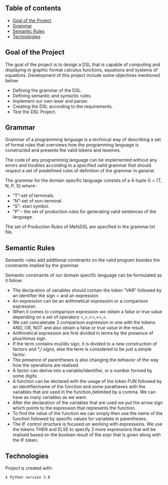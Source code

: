 ## Table of contents
* [Goal of the Project](#goaloftheproj)
* [Grammar](#grammar)
* [Semantic Rules](#semanticrules)
* [Technologies](#technologies)
## Goal of the Project
The goal of the project is to design a DSL that is capable of computing and displaying in graphic format calculus functions, equations and systems of equations. Development of this project include some objectives mentioned below:
* Defining the grammar of the DSL.
* Defining semantic and syntactic rules.
* Implement our own lexer and parser.
* Creating the DSL according to the requirements. 
* Test the DSL Project.

## Grammar 
Grammar of a programming language is a technical way of describing a set of formal rules that overviews how the programming language is constructed and presents the valid tokens and lexemes. 

The code of any programming language can be implemented without any errors and troubles according to a specified valid grammar that should respect a set of predefined rules of definition of the grammar in general.

The grammar for the domain specific language consists of a 4-tuple G = {T, N, P, S} where :

* “T”-set of terminals.
* “N”-set of non-terminal.
* “S”- start symbol.
* “P” – the set of production rules for generating valid sentences of the language.

The set of Production Rules of MafsDSL are specified in the grammar.txt file.

## Semantic Rules
Semantic rules add additional constraints on the valid program besides the constraints implied by the grammar.

Semantic constraints of our domain specific language can be formulated as it follow:

* The declaration of variables should contain the token “VAR” followed by an identifier the sign = and an expression 
* An expression can be an arithmetical expression or a comparison expression.
* When it comes to comparison expression we obtain a false or true value depending on a set of operators <,>,<=,>=,=.
* We can concatenate 2 comparison expression in one with the tokens AND, OR, NOT and also obtain a false or true value in the result.
* Arithmetical expression are first divided in terms by the presence of plus/minus sign. 
* If the term contains mul/div sign, it is divided to a new construction of factors and *,/ signs, else the term is considered to be just a simple factor.
* The presence of parentheses is also changing the behavior of the way how the operations are realised.
* A factor can derive into a variable/identifier, or a number formed by some digits.
* A function can be declared with the usage of the token FUN followed by an identifier/name of the function and some paratheses with the variables that are used in the function,delimited by a comma. We can have as many variables as we want.
* After the declaration of the variables that are used we put the arrow sign which points to the expression that represents the function.
* To find the value of the function we can simply then use the name of the function followed by specific values for variables in parentheses.
* The IF control structure is focused on working with expressions. We use the tokens THEN and ELSE to specify 2 more expressions that will be realised based on the boolean result of the expr that is given along with the IF token.




## Technologies
Project is created with:

```
$ Python version 3.8
